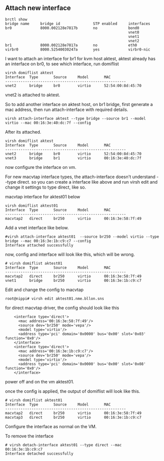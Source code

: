 
## Attach new interface
````
brctl show
bridge name     bridge id               STP enabled     interfaces
br0             8000.002128e7817b       no              bond0
                                                        vnet0
                                                        vnet1
                                                        vnet2
br1             8000.002128e7817a       no              eth0
virbr0          8000.52540030247a       yes             virbr0-nic
````

I want to attach an interface for br1 for kvm host aktest, aktest already has an interface on br0, to see which interface, run domiflist

````
virsh domiflist aktest
Interface  Type       Source     Model       MAC
-------------------------------------------------------
vnet2      bridge     br0        virtio      52:54:00:8d:45:70

````
vnet2 is attached to aktest. 

So to add another interface on aktest host, on br1 bridge, first generate a mac address, then run attach-interface with required details.

````
virsh attach-interface aktest --type bridge --source br1 --model virtio --mac 00:16:3e:40:dc:7f --config
````

After its attached.
````
virsh domiflist aktest
Interface  Type       Source     Model       MAC
-------------------------------------------------------
vnet2      bridge     br0        virtio      52:54:00:8d:45:70
vnet3      bridge     br1        virtio      00:16:3e:40:dc:7f

````
now configure the interface on vm.

For new macvtap interface types, the attach-interface doesn't understand --type direct. so you can create a interface like above and run virsh edit and change it settings to type direct, like so.



macvtap interface for aktest01 below

````
virsh domiflist aktest01
Interface  Type       Source     Model       MAC
-------------------------------------------------------
macvtap2   direct     br250      virtio      00:16:3e:58:7f:49

````

Add a vnet interface like below.
`````
#virsh attach-interface aktest01  --source br250 --model virtio --type bridge --mac 00:16:3e:1b:c9:c7 --config
Interface attached successfully
`````

now, config and interface will look like this,  which will be wrong.
````
# virsh domiflist aktest01
Interface  Type       Source     Model       MAC
-------------------------------------------------------
macvtap2   direct     br250      virtio      00:16:3e:58:7f:49
vnet1      bridge     br250      virtio      00:16:3e:1b:c9:c7
````

Edit  and change the config to macvtap
````
root@nippi# virsh edit aktest01.nme.bllon.sns 

````

for direct macvtap driver, the config should look like this

````
    <interface type='direct'>
      <mac address='00:16:3e:58:7f:49'/>
      <source dev='br250' mode='vepa'/>
      <model type='virtio'/>
      <address type='pci' domain='0x0000' bus='0x00' slot='0x03' function='0x0'/>
    </interface>
    <interface type='direct'>
      <mac address='00:16:3e:1b:c9:c7'/>
      <source dev='br250' mode='vepa'/>
      <model type='virtio'/>
      <address type='pci' domain='0x0000' bus='0x00' slot='0x08' function='0x0'/>
    </interface>
````

power off and on the vm aktest01. 

once the config is applied, the output of domiflist will look like this.

````
# virsh domiflist aktest01
Interface  Type       Source     Model       MAC
-------------------------------------------------------
macvtap2   direct     br250      virtio      00:16:3e:58:7f:49
macvtap3   direct     br250      virtio      00:16:3e:1b:c9:c7

````
Configure the interface as normal on the VM.

To remove the interface

````
# virsh detach-interface aktest01 --type direct --mac 00:16:3e:1b:c9:c7
Interface detached successfully
````
